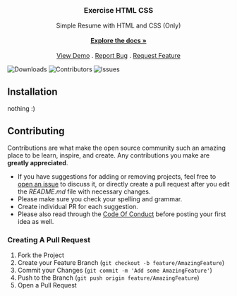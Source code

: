 <br/>
<p align="center">
  <h3 align="center">Exercise HTML CSS</h3>

  <p align="center">
    Simple Resume with HTML and CSS (Only)
    <br/>
    <br/>
    <a href="https://github.com/TohidEq/G2Tech-Exercise-1-resume"><strong>Explore the docs »</strong></a>
    <br/>
    <br/>
    <a href="https://cool-frangipane-c44858.netlify.app/">View Demo</a>
    .
    <a href="https://github.com/TohidEq/G2Tech-Exercise-1-resume/issues">Report Bug</a>
    .
    <a href="https://github.com/TohidEq/G2Tech-Exercise-1-resume/issues">Request Feature</a>
  </p>
</p>

![Downloads](https://img.shields.io/github/downloads/TohidEq/G2Tech-Exercise-1-resume/total) ![Contributors](https://img.shields.io/github/contributors/TohidEq/G2Tech-Exercise-1-resume?color=dark-green) ![Issues](https://img.shields.io/github/issues/TohidEq/G2Tech-Exercise-1-resume) 




## Installation

nothing :)

## Contributing

Contributions are what make the open source community such an amazing place to be learn, inspire, and create. Any contributions you make are **greatly appreciated**.
* If you have suggestions for adding or removing projects, feel free to [open an issue](https://github.com/TohidEq/G2Tech-Exercise-1-resume/issues/new) to discuss it, or directly create a pull request after you edit the *README.md* file with necessary changes.
* Please make sure you check your spelling and grammar.
* Create individual PR for each suggestion.
* Please also read through the [Code Of Conduct](https://github.com/TohidEq/G2Tech-Exercise-1-resume/blob/main/CODE_OF_CONDUCT.md) before posting your first idea as well.

### Creating A Pull Request

1. Fork the Project
2. Create your Feature Branch (`git checkout -b feature/AmazingFeature`)
3. Commit your Changes (`git commit -m 'Add some AmazingFeature'`)
4. Push to the Branch (`git push origin feature/AmazingFeature`)
5. Open a Pull Request

